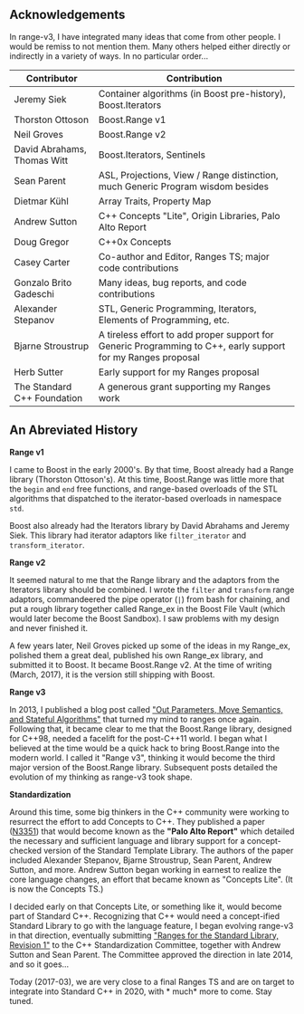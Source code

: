Acknowledgements
----------------

In range-v3, I have integrated many ideas that come from other people. I would be remiss to not mention them. Many
others helped either directly or indirectly in a variety of ways. In no particular order...

| Contributor                 | Contribution |
|-----------------------------|------|
| Jeremy Siek                 | Container algorithms (in Boost pre-history), Boost.Iterators |
| Thorston Ottoson            | Boost.Range v1 |
| Neil Groves                 | Boost.Range v2 |
| David Abrahams, Thomas Witt | Boost.Iterators, Sentinels |
| Sean Parent                 | ASL, Projections, View / Range distinction, much Generic Program wisdom besides |
| Dietmar Kühl                | Array Traits, Property Map |
| Andrew Sutton               | C++ Concepts "Lite", Origin Libraries, Palo Alto Report |
| Doug Gregor                 | C++0x Concepts |
| Casey Carter                | Co-author and Editor, Ranges TS; major code contributions |
| Gonzalo Brito Gadeschi      | Many ideas, bug reports, and code contributions |
| Alexander Stepanov          | STL, Generic Programming, Iterators, Elements of Programming, etc. |
| Bjarne Stroustrup           | A tireless effort to add proper support for Generic Programming to C++, early support for my Ranges proposal |
| Herb Sutter                 | Early support for my Ranges proposal |
| The Standard C++ Foundation | A generous grant supporting my Ranges work |

An Abreviated History
--------------------

**Range v1**

I came to Boost in the early 2000's. By that time, Boost already had a Range library (Thorston Ottoson's). At this time,
Boost.Range was little more that the `begin` and `end` free functions, and range-based overloads of the STL algorithms
that dispatched to the iterator-based overloads in namespace `std`.

Boost also already had the Iterators library by David Abrahams and Jeremy Siek. This library had iterator adaptors
like `filter_iterator` and `transform_iterator`.

**Range v2**

It seemed natural to me that the Range library and the adaptors from the Iterators library should be combined. I wrote
the `filter` and `transform` range adaptors, commandeered the pipe operator (`|`) from bash for chaining, and put a
rough library together called Range_ex in the Boost File Vault (which would later become the Boost Sandbox). I saw
problems with my design and never finished it.

A few years later, Neil Groves picked up some of the ideas in my Range\_ex, polished them a great deal, published his
own Range\_ex library, and submitted it to Boost. It became Boost.Range v2. At the time of writing (March, 2017), it is
the version still shipping with Boost.

**Range v3**

In 2013, I published a blog post
called ["Out Parameters, Move Semantics, and Stateful Algorithms"](http://ericniebler.com/2013/10/13/out-parameters-vs-move-semantics/)
that turned my mind to ranges once again. Following that, it became clear to me that the Boost.Range library, designed
for C++98, needed a facelift for the post-C++11 world. I began what I believed at the time would be a quick hack to
bring Boost.Range into the modern world. I called it "Range v3", thinking it would become the third major version of the
Boost.Range library. Subsequent posts detailed the evolution of my thinking as range-v3 took shape.

**Standardization**

Around this time, some big thinkers in the C++ community were working to resurrect the effort to add Concepts to C++.
They published a paper ([N3351](http://www.open-std.org/jtc1/sc22/wg21/docs/papers/2012/n3351.pdf)) that would become
known as the **"Palo Alto Report"** which detailed the necessary and sufficient language and library support for a
concept-checked version of the Standard Template Library. The authors of the paper included Alexander Stepanov, Bjarne
Stroustrup, Sean Parent, Andrew Sutton, and more. Andrew Sutton began working in earnest to realize the core language
changes, an effort that became known as "Concepts Lite". (It is now the Concepts TS.)

I decided early on that Concepts Lite, or something like it, would become part of Standard C++. Recognizing that C++
would need a concept-ified Standard Library to go with the language feature, I began evolving range-v3 in that
direction, eventually
submitting ["Ranges for the Standard Library, Revision 1"](http://www.open-std.org/jtc1/sc22/wg21/docs/papers/2014/n4128.html)
to the C++ Standardization Committee, together with Andrew Sutton and Sean Parent. The Committee approved the direction
in late 2014, and so it goes...

Today (2017-03), we are very close to a final Ranges TS and are on target to integrate into Standard C++ in 2020, with *
much* more to come. Stay tuned.
